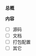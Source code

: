 **总概**
<!-- 
大体描述一下此次更新的内容和目的
-->


**内容**
<!-- 
在这里勾选一下这次修改涉及到的内容 ，突出目的和如何解决的即可
-->


<!--
变成 `[x]` 用以表示勾选，无需太准确，只是合并的时候的一个辅助
-->

* [ ] 源码
* [ ] 文档
* [ ] 打包配置
* [ ] 其它
